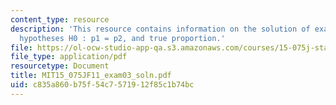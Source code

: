 ```yaml
---
content_type: resource
description: 'This resource contains information on the solution of exam 3 based on
  hypotheses H0 : p1 = p2, and true proportion.'
file: https://ol-ocw-studio-app-qa.s3.amazonaws.com/courses/15-075j-statistical-thinking-and-data-analysis-fall-2011/c835a860b75f54c7571912f85c1b74bc_MIT15_075JF11_exam03_soln.pdf
file_type: application/pdf
resourcetype: Document
title: MIT15_075JF11_exam03_soln.pdf
uid: c835a860-b75f-54c7-5719-12f85c1b74bc
---
```

